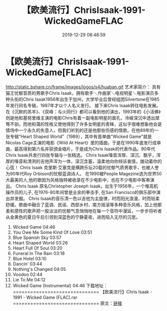 ﻿---
title: 【欧美流行】ChrisIsaak-1991-WickedGameFLAC
date: 2019-12-29 08:48:59
categories: 外语音乐
tags: 外语音乐
---
# 【欧美流行】ChrisIsaak-1991-WickedGame[FLAC]

http://static.bshare.cn/frame/images/logos/s4/huaban.gif
艺术家简介：
具有猫王忧郁音质的男歌手Chris Isaak，拥有歌手＼作曲家＼电视明星＼电影演员多种头衔的Chris
Isaak1956年出生于加州，大学毕业后曾经组团Silvertone在1985年发行同名专辑，1987年才以个人名义发行。
接下来Chris
Isaak转往电影发展。在《沉默的羔羊》、《双峰：与火同行》都可以看到他的演出，1993年的《小活佛》则是他和基努里维主演的电影Chris有着一副电影明星的面孔，冷峻深沉中透出桀骜不驯，而他和蔼的性格又使他得到了许多女明星的青睐，这似乎很难想象他会是情场中一个永久的失意人，但我们听到的还是他那些伤感的情歌。在他89年的一张专辑“Heart
Shaped World”（1989），其中有首单曲"Wicked Game"就是 Nicolas Cage主演的电影《Wild At
Heart》里的插曲，于是在1990年底发行成单曲，最高得到第六名并获颁金唱片，于是成为Chris
Isaak的代表作品。90年代Chris Isaak共发行四张专辑与一张精选。
Chris Isaak嗓音浑厚、深沉、飘乎，浑厚的嗓音和清洌的吉他声浑为一体，深沉含蓄，温柔地向你倾诉衷情，拨动着你的心弦！
Chris Isaak 克里斯·艾塞克是横跨乐坛20载的忧郁气质男歌手，也被人誉为90年代Roy Orbison的忧郁蓝调诗人。
在1990被People
Magezine选为世界50大最美的人,他的歌因为风格独特被收录在不少电影中，也在不少电影中客串演出。
Chris Isaak 原名Christopher Joseph Isaak，出生于1956年，一个堆高机操作员的儿子,
在1976-80年间曾是业余的拳击手, 在San Francisco的俱乐部中演出并发掘。 Chris
Isaak的音乐清一色以吉他为主旋律，时而阳光浪漫，时而轻柔舒缓。歌曲中融合了蓝调、民谣、西部乡村、南方摇滚等多种音乐风格，加上他那柔和感性的歌声把一股淡淡的忧郁气息悄悄地在每一个音符中漫延，一步步将听者从金黄色的夏日午后引领到深蓝色的宁静夏夜，进而陷入无尽的沉思。
01. Wicked Game 04:46
02. You Owe Me Some Kind Of Love 03:51
03. Blue Spanish Sky 03:57
04. Heart Shaped World 03:26
05. Heart Full Of Soul 03:20
06. Funeral In The Rain 03:18
07. Blue Hotel 03:10
08. Dancin' 03:44
09. Nothing's Changed 04:05
10. Voodoo 02:44
11. Lie To Me 04:12
12. Wicked Game (Instrumental) 04:46
下载地址：
==============================
【欧美流行】Chris Isaak - 1991 - Wicked Game
(FLAC).rar
==============================
原文：[链接](https://blog.sina.com.cn/s/blog_1647c7e7601030j97.html)